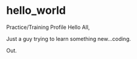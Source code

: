 # hello_world
Practice/Training Profile
Hello All,

Just a guy trying to learn something new...coding.

Out.
